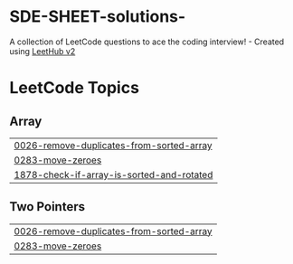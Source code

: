 # SDE-SHEET-solutions-
A collection of LeetCode questions to ace the coding interview! - Created using [LeetHub v2](https://github.com/arunbhardwaj/LeetHub-2.0)

<!---LeetCode Topics Start-->
# LeetCode Topics
## Array
|  |
| ------- |
| [0026-remove-duplicates-from-sorted-array](https://github.com/mukul792/SDE-SHEET-solutions-/tree/master/0026-remove-duplicates-from-sorted-array) |
| [0283-move-zeroes](https://github.com/mukul792/SDE-SHEET-solutions-/tree/master/0283-move-zeroes) |
| [1878-check-if-array-is-sorted-and-rotated](https://github.com/mukul792/SDE-SHEET-solutions-/tree/master/1878-check-if-array-is-sorted-and-rotated) |
## Two Pointers
|  |
| ------- |
| [0026-remove-duplicates-from-sorted-array](https://github.com/mukul792/SDE-SHEET-solutions-/tree/master/0026-remove-duplicates-from-sorted-array) |
| [0283-move-zeroes](https://github.com/mukul792/SDE-SHEET-solutions-/tree/master/0283-move-zeroes) |
<!---LeetCode Topics End-->